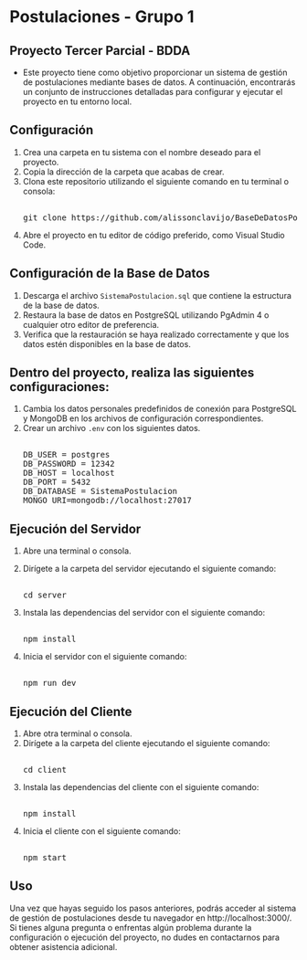 # Postulaciones - Grupo 1
## Proyecto Tercer Parcial - BDDA
- Este proyecto tiene como objetivo proporcionar un sistema de gestión de postulaciones mediante bases de datos. A continuación, encontrarás un conjunto de instrucciones detalladas para configurar y ejecutar el proyecto en tu entorno local.

## Configuración
1. Crea una carpeta en tu sistema con el nombre deseado para el proyecto.
2. Copia la dirección de la carpeta que acabas de crear.
3. Clona este repositorio utilizando el siguiente comando en tu terminal o consola:
   <pre> 
   git clone https://github.com/alissonclavijo/BaseDeDatosPostulacionesGrupo1.git
   </pre> 
5. Abre el proyecto en tu editor de código preferido, como Visual Studio Code.
   
## Configuración de la Base de Datos

1. Descarga el archivo `SistemaPostulacion.sql` que contiene la estructura de la base de datos.
2. Restaura la base de datos en PostgreSQL utilizando PgAdmin 4 o cualquier otro editor de preferencia.
3. Verifica que la restauración se haya realizado correctamente y que los datos estén disponibles en la base de datos.

## Dentro del proyecto, realiza las siguientes configuraciones:

1. Cambia los datos personales predefinidos de conexión para PostgreSQL y MongoDB en los archivos de configuración correspondientes.
2. Crear un archivo `.env` con los siguientes datos.
   <pre> 
   DB_USER = postgres
   DB_PASSWORD = 12342
   DB_HOST = localhost
   DB_PORT = 5432
   DB_DATABASE = SistemaPostulacion
   MONGO_URI=mongodb://localhost:27017
   </pre> 
   
## Ejecución del Servidor

1. Abre una terminal o consola.

2. Dirígete a la carpeta del servidor ejecutando el siguiente comando:
   <pre> 
   cd server
   </pre> 
4. Instala las dependencias del servidor con el siguiente comando:
   <pre> 
   npm install
   </pre> 
6. Inicia el servidor con el siguiente comando:
   <pre> 
   npm run dev
   </pre> 
## Ejecución del Cliente

1. Abre otra terminal o consola.
2. Dirígete a la carpeta del cliente ejecutando el siguiente comando:
   <pre> 
   cd client
   </pre> 
4. Instala las dependencias del cliente con el siguiente comando:
   <pre> 
   npm install
   </pre> 
6. Inicia el cliente con el siguiente comando:
   <pre> 
   npm start
   </pre> 
   
## Uso

Una vez que hayas seguido los pasos anteriores, podrás acceder al sistema de gestión de postulaciones desde tu navegador en http://localhost:3000/.
Si tienes alguna pregunta o enfrentas algún problema durante la configuración o ejecución del proyecto, no dudes en contactarnos para obtener asistencia adicional.
